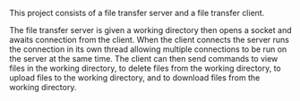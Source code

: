 This project consists of a file transfer server and a file transfer client.

The file transfer server is given a working directory then opens a socket and awaits connection from the client. When the client connects the server runs the connection in its own thread allowing multiple connections to be run on the server at the same time. The client can then send commands to view files in the working directory, to delete files from the working directory, to upload files to the working directory, and to download files from the working directory.
